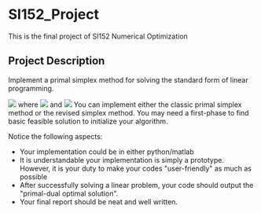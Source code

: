 # SI152_Project
This is the final project of SI152 Numerical Optimization

## Project Description

Implement a primal simplex method for solving the standard form of linear programming.

![](https://latex.codecogs.com/gif.latex?\min_{x\in%20\mathbb{R}^{n}}c^{T}x%20\quad%20\\%20s.t.\quad%20Ax%20=%20b,%20\quad%20x%20\ge%200)
where 
![](https://latex.codecogs.com/gif.latex?A%20\\in%20\\mathbb{R}^{m\\times%20n},%20c%20\\in%20\\mathbb{R}^{n})
and
![](https://latex.codecogs.com/gif.latex?b%20\in%20\mathbb{R}^{m})
You can implement either the classic primal simplex method or the revised simplex method. You may need a first-phase to find basic feasible solution to initialize your algorithm.

Notice the following aspects:
* Your implementation could be in either python/matlab
* It is understandable your implementation is simply a prototype. However, it is your duty to make your codes "user-friendly" as much as possible
* After successfully solving a linear problem, your code should output the "primal-dual optimal solution".
* Your final report should be neat and well written.
